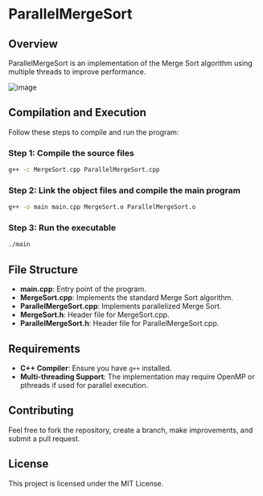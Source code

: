 # ParallelMergeSort

## Overview
ParallelMergeSort is an implementation of the Merge Sort algorithm using multiple threads to improve performance.

![image](https://github.com/user-attachments/assets/cbd0f912-b542-451d-9d6d-80c366408174)


## Compilation and Execution
Follow these steps to compile and run the program:

### Step 1: Compile the source files
```sh
g++ -c MergeSort.cpp ParallelMergeSort.cpp
```

### Step 2: Link the object files and compile the main program
```sh
g++ -o main main.cpp MergeSort.o ParallelMergeSort.o
```

### Step 3: Run the executable
```sh
./main
```

## File Structure
- **main.cpp**: Entry point of the program.
- **MergeSort.cpp**: Implements the standard Merge Sort algorithm.
- **ParallelMergeSort.cpp**: Implements parallelized Merge Sort.
- **MergeSort.h**: Header file for MergeSort.cpp.
- **ParallelMergeSort.h**: Header file for ParallelMergeSort.cpp.

## Requirements
- **C++ Compiler**: Ensure you have `g++` installed.
- **Multi-threading Support**: The implementation may require OpenMP or pthreads if used for parallel execution.

## Contributing
Feel free to fork the repository, create a branch, make improvements, and submit a pull request.

## License
This project is licensed under the MIT License.

